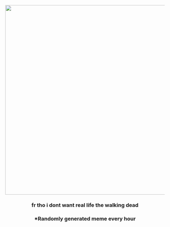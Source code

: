 <p align="center">
        <img src="https://i.redd.it/266leldxb8i91.png" width="600" height="600">
        </p>
        <h3 align="center">fr tho i dont want real life the walking dead</h3>
        <h3 align="center">*Randomly generated meme every hour</h3>
    